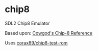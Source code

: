 # chip8
SDL2 Chip8 Emulator  

Based upon: [Cowgod's Chip-8 Reference](http://devernay.free.fr/hacks/chip8/C8TECH10.HTM)  

Uses [corax89/chip8-test-rom](https://github.com/corax89/chip8-test-rom)
